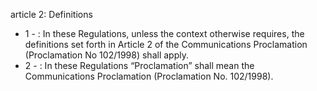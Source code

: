 article 2: Definitions

<ul>
			<li>1 - : In these Regulations, unless the context otherwise requires, the definitions set forth in Article 2 of the Communications Proclamation (Proclamation No 102&#x2F;1998) shall apply. <ul>
			</ul></li>			<li>2 - : In these Regulations “Proclamation” shall mean the Communications Proclamation (Proclamation No. 102&#x2F;1998).<ul>
			</ul></li></ul>